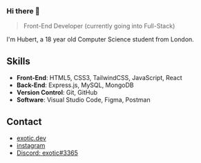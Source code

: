 ### Hi there 👋
> Front-End Developer (currently going into Full-Stack)

I'm Hubert, a 18 year old Computer Science student from London.

## Skills

   - **Front-End**: HTML5, CSS3, TailwindCSS, JavaScript, React
   - **Back-End**: Express.js, MySQL, MongoDB
   - **Version Control**: Git, GitHub
   - **Software**: Visual Studio Code, Figma, Postman

## Contact
   - [exotic.dev](https://www.exotic.dev/)
   - [instagram](https://www.instagram.com/imxlvs/) 
   - [Discord: exotic#3365](./)

    
<!--
**imexotic/imexotic** is a ✨ _special_ ✨ repository because its `README.md` (this file) appears on your GitHub profile.

Here are some ideas to get you started:

- 🔭 I’m currently working on ...
- 🌱 I’m currently learning ...
- 👯 I’m looking to collaborate on ...
- 🤔 I’m looking for help with ...
- 💬 Ask me about ...
- 📫 How to reach me: ...
- 😄 Pronouns: ...
- ⚡ Fun fact: ...
-->

